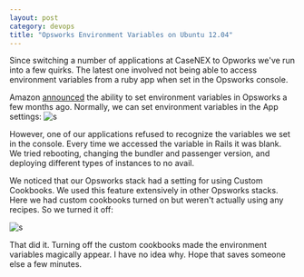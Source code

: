 ```yaml
---
layout: post
category: devops
title: "Opsworks Environment Variables on Ubuntu 12.04"
---
```

Since switching a number of applications at CaseNEX to Opworks we've run into a few quirks. The latest one involved not being able to access environment variables from a ruby app when set in the Opsworks console.



Amazon [announced](http://blogs.aws.amazon.com/application-management/post/Tx2G95J53SKI2E0/AWS-OpsWorks-supports-application-environment-variables) the ability to set environment variables in Opsworks a few months ago. Normally, we can set environment variables in the App settings:
![s](https://dl.dropboxusercontent.com/u/11024433/Screenshots/Screenshot_2014-09-22_13.22.41.png)

However, one of our applications refused to recognize the variables we set in the console. Every time we accessed the variable in Rails it was blank. We tried rebooting, changing the bundler and passenger version, and deploying different types of instances to no avail. 

We noticed that our Opsworks stack had a setting for using Custom Cookbooks. We used this feature extensively in other Opsworks stacks. Here we had custom cookbooks turned on but weren't actually using any recipes. So we turned it off:

![s](https://dl.dropboxusercontent.com/u/11024433/Screenshots/Screenshot_2014-09-22_13.13.22.png)

That did it. Turning off the custom cookbooks made the environment variables magically appear. I have no idea why. Hope that saves someone else a few minutes.